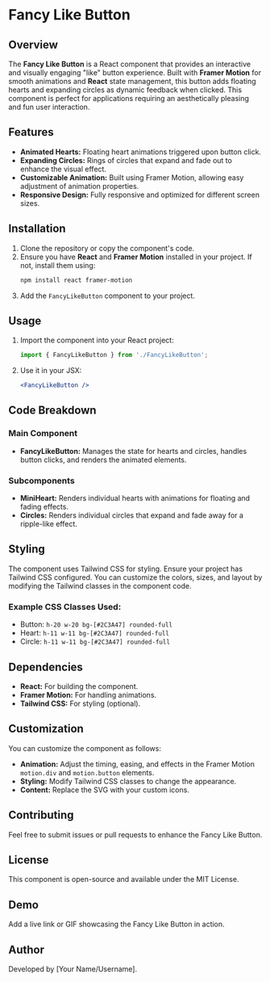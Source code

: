 # Fancy Like Button

## Overview
The **Fancy Like Button** is a React component that provides an interactive and visually engaging "like" button experience. Built with **Framer Motion** for smooth animations and **React** state management, this button adds floating hearts and expanding circles as dynamic feedback when clicked. This component is perfect for applications requiring an aesthetically pleasing and fun user interaction.

## Features
- **Animated Hearts:** Floating heart animations triggered upon button click.
- **Expanding Circles:** Rings of circles that expand and fade out to enhance the visual effect.
- **Customizable Animation:** Built using Framer Motion, allowing easy adjustment of animation properties.
- **Responsive Design:** Fully responsive and optimized for different screen sizes.

## Installation
1. Clone the repository or copy the component's code.
2. Ensure you have **React** and **Framer Motion** installed in your project. If not, install them using:
   ```bash
   npm install react framer-motion
   ```
3. Add the `FancyLikeButton` component to your project.

## Usage
1. Import the component into your React project:
   ```javascript
   import { FancyLikeButton } from './FancyLikeButton';
   ```
2. Use it in your JSX:
   ```jsx
   <FancyLikeButton />
   ```

## Code Breakdown
### Main Component
- **FancyLikeButton:** Manages the state for hearts and circles, handles button clicks, and renders the animated elements.

### Subcomponents
- **MiniHeart:** Renders individual hearts with animations for floating and fading effects.
- **Circles:** Renders individual circles that expand and fade away for a ripple-like effect.

## Styling
The component uses Tailwind CSS for styling. Ensure your project has Tailwind CSS configured. You can customize the colors, sizes, and layout by modifying the Tailwind classes in the component code.

### Example CSS Classes Used:
- Button: `h-20 w-20 bg-[#2C3A47] rounded-full`
- Heart: `h-11 w-11 bg-[#2C3A47] rounded-full`
- Circle: `h-11 w-11 bg-[#2C3A47] rounded-full`

## Dependencies
- **React:** For building the component.
- **Framer Motion:** For handling animations.
- **Tailwind CSS:** For styling (optional).

## Customization
You can customize the component as follows:
- **Animation:** Adjust the timing, easing, and effects in the Framer Motion `motion.div` and `motion.button` elements.
- **Styling:** Modify Tailwind CSS classes to change the appearance.
- **Content:** Replace the SVG with your custom icons.

## Contributing
Feel free to submit issues or pull requests to enhance the Fancy Like Button.

## License
This component is open-source and available under the MIT License.

## Demo
Add a live link or GIF showcasing the Fancy Like Button in action.

## Author
Developed by [Your Name/Username].

